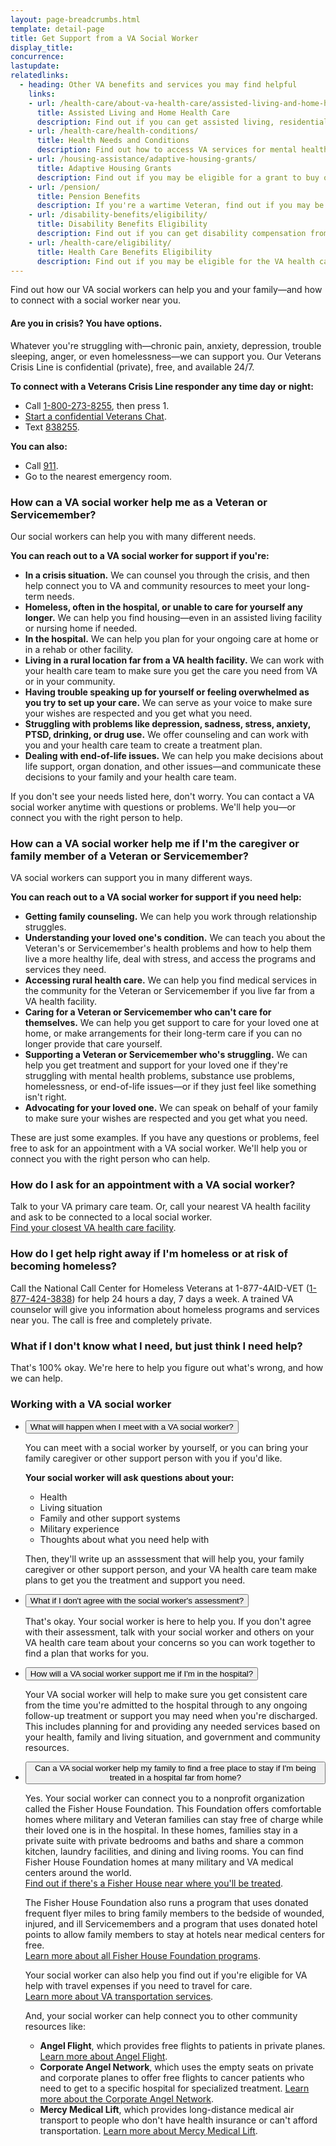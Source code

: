 ```yaml
---
layout: page-breadcrumbs.html
template: detail-page
title: Get Support from a VA Social Worker
display_title:
concurrence: 
lastupdate: 
relatedlinks:
  - heading: Other VA benefits and services you may find helpful
    links: 
    - url: /health-care/about-va-health-care/assisted-living-and-home-health-care/ 
      title: Assisted Living and Home Health Care
      description: Find out if you can get assisted living, residential (live-in), or home health care services through VA.
    - url: /health-care/health-conditions/
      title: Health Needs and Conditions
      description: Find out how to access VA services for mental health, women’s health, and other specific needs.
    - url: /housing-assistance/adaptive-housing-grants/
      title: Adaptive Housing Grants
      description: Find out if you may be eligible for a grant to buy or change a home to meet your needs and help you live more independently with your service-connected disability.
    - url: /pension/
      title: Pension Benefits
      description: If you're a wartime Veteran, find out if you may be eligible for monthly pension payments as well as additional Aid and Attendance or Housebound benefits if you need help with your daily activities or can't leave the house.
    - url: /disability-benefits/eligibility/
      title: Disability Benefits Eligibility 
      description: Find out if you can get disability compensation from VA.
    - url: /health-care/eligibility/
      title: Health Care Benefits Eligibility
      description: Find out if you may be eligible for the VA health care program.
---
```


<div class="va-introtext">

Find out how our VA social workers can help you and your family—and how to connect with a social worker near you.

<div class="usa-alert usa-alert-warning">
  <div class="usa-alert-body">
	 <h4 class="usa-alert-title">Are you in crisis? <a id="crisis-expander-link">You have options.</a></h4>
	<div id="crisis-expander-content" class="expander-content expander-content-closed">
	  <div class="expander-content-inner usa-alert-text">
            <p>Whatever you're struggling with—chronic pain, anxiety, depression, trouble sleeping, anger, or even homelessness—we can support you. Our Veterans Crisis Line is confidential (private), free, and available 24/7.</p>
	    <p><strong>To connect with a Veterans Crisis Line responder any time day or night:</strong></p>	  
	    <ul>
              <li>Call <a href="tel:+1-800-273-8255">1-800-273-8255</a>, then press 1.</li>
	      <li><a href="https://www.veteranscrisisline.net/ChatTermsOfService.aspx?account=Veterans%20Chat/">Start a confidential Veterans Chat</a>.</li>
  	      <li>Text <a href="sms:838255">838255</a>.</li>
            </ul>
	    <p><strong>You can also:</strong></p>	  
            <ul>
              <li>Call <a href="tel:911">911</a>.</li>
	      <li>Go to the nearest emergency room.</li>
	    </ul>
	  </div>
  	</div>
  </div>
</div>

</div>

### How can a VA social worker help me as a Veteran or Servicemember?

Our social workers can help you with many different needs.

**You can reach out to a VA social worker for support if you're:**

- **In a crisis situation.** We can counsel you through the crisis, and then help connect you to VA and community resources to meet your long-term needs.
- **Homeless, often in the hospital, or unable to care for yourself any longer.** We can help you find housing—even in an assisted living facility or nursing home if needed.
- **In the hospital.** We can help you plan for your ongoing care at home or in a rehab or other facility. 
- **Living in a rural location far from a VA health facility.** We can work with your health care team to make sure you get the care you need from VA or in your community.
- **Having trouble speaking up for yourself or feeling overwhelmed as you try to set up your care.** We can serve as your voice to make sure your wishes are respected and you get what you need.
- **Struggling with problems like depression, sadness, stress, anxiety, PTSD, drinking, or drug use.** We offer counseling and can work with you and your health care team to create a treatment plan.
- **Dealing with end-of-life issues.** We can help you make decisions about life support, organ donation, and other issues—and communicate these decisions to your family and your health care team.

If you don't see your needs listed here, don't worry. You can contact a VA social worker anytime with questions or problems. We'll help you—or connect you with the right person to help.

<span id="caregiver"></span>
<div class="feature" markdown=“1”>

### How can a VA social worker help me if I'm the caregiver or family member of a Veteran or Servicemember?

VA social workers can support you in many different ways.

**You can reach out to a VA social worker for support if you need help:**

- **Getting family counseling.** We can help you work through relationship struggles.
- **Understanding your loved one's condition.** We can teach you about the Veteran's or Servicemember's health problems and how to help them live a more healthy life, deal with stress, and access the programs and services they need.
- **Accessing rural health care.** We can help you find medical services in the community for the Veteran or Servicemember if you live far from a VA health facility.
- **Caring for a Veteran or Servicemember who can't care for themselves.** We can help you get support to care for your loved one at home, or make arrangements for their long-term care if you can no longer provide that care yourself.
- **Supporting a Veteran or Servicemember who's struggling.** We can help you get treatment and support for your loved one if they're struggling with mental health problems, substance use problems, homelessness, or end-of-life issues—or if they just feel like something isn't right.
- **Advocating for your loved one.** We can speak on behalf of your family to make sure your wishes are respected and you get what you need.

These are just some examples. If you have any questions or problems, feel free to ask for an appointment with a VA social worker. We'll help you or connect you with the right person who can help.

</div>

### How do I ask for an appointment with a VA social worker?

Talk to your VA primary care team. Or, call your nearest VA health facility and ask to be connected to a local social worker.<br>
[Find your closest VA health care facility](/facilities/?facilityType=health&page=1&zoomLevel=10).

### How do I get help right away if I'm homeless or at risk of becoming homeless? 

Call the National Call Center for Homeless Veterans at 1-877-4AID-VET (<a href="tel:+1phonenumber">1-877-424-3838</a>) for help 24 hours a day, 7 days a week. A trained VA counselor will give you information about homeless programs and services near you. The call is free and completely private.

### What if I don't know what I need, but just think I need help?

That's 100% okay. We're here to help you figure out what's wrong, and how we can help.

<span id="working"></span>

### Working with a VA social worker 

<span id="fisher"></span>
<div class="usa-accordion">
<ul class="usa-unstyled-list">
<li>
<button class="usa-button-unstyled usa-accordion-button" aria-controls="Meet-with-social-worker">What will happen when I meet with a VA social worker?</button>
<div id="Meet-with-social-worker" class="usa-accordion-content">

You can meet with a social worker by yourself, or you can bring your family caregiver or other support person with you if you'd like.

**Your social worker will ask questions about your:**
- Health
- Living situation
- Family and other support systems
- Military experience
- Thoughts about what you need help with

Then, they'll write up an asssessment that will help you, your family caregiver or other support person, and your VA health care team make plans to get you the treatment and support you need.

</div>
</li>
<li>
<button class="usa-button-unstyled usa-accordion-button" aria-controls="Disagree-with-social-worker">What if I don't agree with the social worker's assessment?</button>
<div id="Disagree-with-social-worker" class="usa-accordion-content">

That's okay. Your social worker is here to help you. If you don't agree with their assessment, talk with your social worker and others on your VA health care team about your concerns so you can work together to find a plan that works for you.

</div>
</li>
<li>
<button class="usa-button-unstyled usa-accordion-button" aria-controls="Help-in-hospital">How will a VA social worker support me if I'm in the hospital?</button>
<div id="Help-in-hospital" class="usa-accordion-content">

Your VA social worker will help to make sure you get consistent care from the time you're admitted to the hospital through to any ongoing follow-up treatment or support you may need when you're discharged. This includes planning for and providing any needed services based on your health, family and living situation, and government and community resources.
  
</div>
</li>
<li>
<button class="usa-button-unstyled usa-accordion-button" aria-controls="Hospital-far-from-home">Can a VA social worker help my family to find a free place to stay if I'm being treated in a hospital far from home?</button>
<div id="Hospital-far-from-home" class="usa-accordion-content">

Yes. Your social worker can connect you to a nonprofit organization called the Fisher House Foundation. This Foundation offers comfortable homes where military and Veteran families can stay free of charge while their loved one is in the hospital. In these homes, families stay in a private suite with private bedrooms and baths and share a common kitchen, laundry facilities, and dining and living rooms. You can find Fisher House Foundation homes at many military and VA medical centers around the world.<br>
[Find out if there's a Fisher House near where you'll be treated](https://www.fisherhouse.org/programs/houses/house-locations/).<br>

The Fisher House Foundation also runs a program that uses donated frequent flyer miles to bring family members to the bedside of wounded, injured, and ill Servicemembers and a program that uses donated hotel points to allow family members to stay at hotels near medical centers for free.<br>
[Learn more about all Fisher House Foundation programs](https://www.fisherhouse.org/).

Your social worker can also help you find out if you're eligible for VA help with travel expenses if you need to travel for care.<br>
[Learn more about VA transportation services](https://www.va.gov/healthbenefits/vtp/).

And, your social worker can help connect you to other community resources like:
- **Angel Flight**, which provides free flights to patients in private planes. <br>
[Learn more about Angel Flight](http://www.angelflight.com).
- **Corporate Angel Network**, which uses the empty seats on private and corporate planes to offer free flights to cancer patients who need to get to a specific hospital for specialized treatment.
[Learn more about the Corporate Angel Network](http://www.corpangelnetwork.org/home).
- **Mercy Medical Lift**, which provides long-distance medical air transport to people who don't have health insurance or can't afford transportation.
[Learn more about Mercy Medical Lift](http://mercymedical.org).

</div>
</li>
</ul>
</div>

<script src="https://standards.usa.gov/assets/js/vendor/uswds.min.js" type="text/javascript"></script> 

<script nonce="**CSP_NONCE**" type="text/javascript">

  // Toggle the expandable crisis info
  document.getElementById('crisis-expander-link')
    .addEventListener('click', function () {
      document.getElementById('crisis-expander-content').classList.toggle('expander-content-closed');
    });
</script>

<script type="text/javascript">
(function() {
  var openAccordion = function(id) {
    document.querySelector('[aria-controls="' + id + '"]').setAttribute('aria-expanded', true);
    document.getElementById(id).setAttribute('aria-hidden', false);
  }

  switch(window.location.hash) {
    case '#fisher':
      openAccordion('Hospital-far-from-home');
      break;    
  }
})();
</script>


